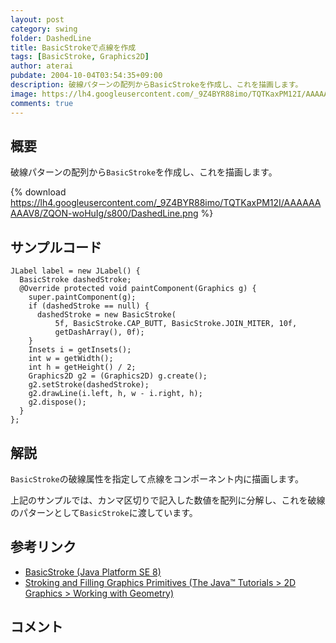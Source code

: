 ```yaml
---
layout: post
category: swing
folder: DashedLine
title: BasicStrokeで点線を作成
tags: [BasicStroke, Graphics2D]
author: aterai
pubdate: 2004-10-04T03:54:35+09:00
description: 破線パターンの配列からBasicStrokeを作成し、これを描画します。
image: https://lh4.googleusercontent.com/_9Z4BYR88imo/TQTKaxPM12I/AAAAAAAAAV8/ZQON-woHuIg/s800/DashedLine.png
comments: true
---
```

## 概要
破線パターンの配列から`BasicStroke`を作成し、これを描画します。

{% download https://lh4.googleusercontent.com/_9Z4BYR88imo/TQTKaxPM12I/AAAAAAAAAV8/ZQON-woHuIg/s800/DashedLine.png %}

## サンプルコード
<pre class="prettyprint"><code>JLabel label = new JLabel() {
  BasicStroke dashedStroke;
  @Override protected void paintComponent(Graphics g) {
    super.paintComponent(g);
    if (dashedStroke == null) {
      dashedStroke = new BasicStroke(
          5f, BasicStroke.CAP_BUTT, BasicStroke.JOIN_MITER, 10f,
          getDashArray(), 0f);
    }
    Insets i = getInsets();
    int w = getWidth();
    int h = getHeight() / 2;
    Graphics2D g2 = (Graphics2D) g.create();
    g2.setStroke(dashedStroke);
    g2.drawLine(i.left, h, w - i.right, h);
    g2.dispose();
  }
};
</code></pre>

## 解説
`BasicStroke`の破線属性を指定して点線をコンポーネント内に描画します。

上記のサンプルでは、カンマ区切りで記入した数値を配列に分解し、これを破線のパターンとして`BasicStroke`に渡しています。

## 参考リンク
- [BasicStroke (Java Platform SE 8)](https://docs.oracle.com/javase/jp/8/docs/api/java/awt/BasicStroke.html)
- [Stroking and Filling Graphics Primitives (The Java™ Tutorials > 2D Graphics > Working with Geometry)](https://docs.oracle.com/javase/tutorial/2d/geometry/strokeandfill.html)

<!-- dummy comment line for breaking list -->

## コメント
